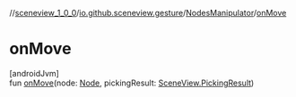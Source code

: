 //[sceneview_1_0_0](../../../index.md)/[io.github.sceneview.gesture](../index.md)/[NodesManipulator](index.md)/[onMove](on-move.md)

# onMove

[androidJvm]\
fun [onMove](on-move.md)(node: [Node](../../io.github.sceneview.nodes/-node/index.md), pickingResult: [SceneView.PickingResult](../../io.github.sceneview/-scene-view/-picking-result/index.md))
